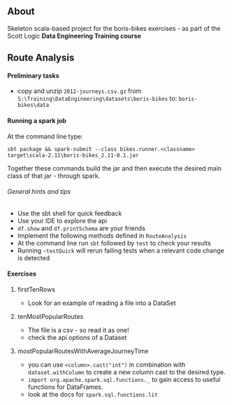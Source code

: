 About
----------
Skeleton scala-based project for the boris-bikes exercises - as part of
the Scott Logic **Data Engineering Training course**

Route Analysis
--------------

#### Preliminary tasks
- copy and unzip `2012-journeys.csv.gz` from
`S:\Training\DataEngineering\datasets\boris-bikes` to: `boris-bikes\data`


#### Running a spark job
At the command line type:

    sbt package && spark-submit --class bikes.runner.<classname> target\scala-2.11\boris-bikes_2.11-0.1.jar

Together these commands build the jar and then execute the desired main
 class of that jar - through spark.


###### General hints and tips

- Use the sbt shell for quick feedback
- Use your IDE to explore the api
- `df.show` and `df.printSchema` are your friends
- Implement the following methods defined in `RouteAnalysis`
- At the command line run `sbt` followed by `test` to check your results
- Running `~testQuick` will rerun failing tests when a relevant code change
 is detected


#### Exercises


1. firstTenRows
    - Look for an example of reading a file into a DataSet

2. tenMostPopularRoutes
    - The file is a csv - so read it as one!
    - check the api options of a Dataset

3. mostPopularRoutesWithAverageJourneyTime
    - you can use `<column>.cast("int")` in combination with
    `dataset.withColumn` to create a new column cast to the desired type.
    - `import org.apache.spark.sql.functions._` to gain access to useful
    functions for DataFrames.
    - look at the docs for `spark.sql.functions.lit`
